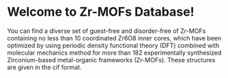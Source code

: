 # Welcome to Zr-MOFs Database!
You can find a diverse set of guest-free and disorder-free of Zr-MOFs containing no less than 10 coordinated Zr6O8 inner cores, which have been optimized by using periodic density functional theory (DFT) combined with molecular mechanics method for more than 182 experimentally synthesized Zirconium-based metal-organic frameworks (Zr-MOFs). These structures are given in the cif format. 
